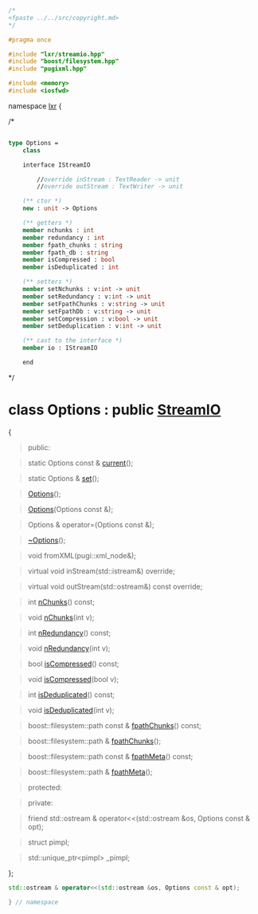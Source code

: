 ```cpp

/*
<fpaste ../../src/copyright.md>
*/

#pragma once

#include "lxr/streamio.hpp"
#include "boost/filesystem.hpp"
#include "pugixml.hpp"

#include <memory>
#include <iosfwd>

````

namespace [lxr](namespace.list) {

/*

```fsharp

type Options =
    class

    interface IStreamIO

        //override inStream : TextReader -> unit
        //override outStream : TextWriter -> unit

    (** ctor *)
    new : unit -> Options

    (** getters *)
    member nchunks : int
    member redundancy : int
    member fpath_chunks : string
    member fpath_db : string
    member isCompressed : bool
    member isDeduplicated : int

    (** setters *)
    member setNchunks : v:int -> unit
    member setRedundancy : v:int -> unit
    member setFpathChunks : v:string -> unit
    member setFpathDb : v:string -> unit
    member setCompression : v:bool -> unit
    member setDeduplication : v:int -> unit

    (** cast to the interface *)
    member io : IStreamIO

    end
```

*/

# class Options : public [StreamIO](streamio.hpp.md)

{

>public:

>static Options const & [current](options_functions.cpp.md)();

>static Options & [set](options_functions.cpp.md)();

>[Options](options_ctor.cpp.md)();

>[Options](options_ctor.cpp.md)(Options const &);

>Options & operator=(Options const &);

>[~Options](options_ctor.cpp.md)();

>void fromXML(pugi::xml_node&);

>virtual void inStream(std::istream&) override;

>virtual void outStream(std::ostream&) const override;

>int [nChunks](options_functions.cpp.md)() const;

>void [nChunks](options_functions.cpp.md)(int v);

>int [nRedundancy](options_functions.cpp.md)() const;

>void [nRedundancy](options_functions.cpp.md)(int v);

>bool [isCompressed](options_functions.cpp.md)() const;

>void [isCompressed](options_functions.cpp.md)(bool v);

>int [isDeduplicated](options_functions.cpp.md)() const;

>void [isDeduplicated](options_functions.cpp.md)(int v);

>boost::filesystem::path const & [fpathChunks](options_functions.cpp.md)() const;

>boost::filesystem::path & [fpathChunks](options_functions.cpp.md)();

>boost::filesystem::path const & [fpathMeta](options_functions.cpp.md)() const;

>boost::filesystem::path & [fpathMeta](options_functions.cpp.md)();

>protected:

>private:

>friend std::ostream & operator<<(std::ostream &os, Options const & opt);

>struct pimpl;

>std::unique_ptr&lt;pimpl&gt; _pimpl;

};

```cpp
std::ostream & operator<<(std::ostream &os, Options const & opt);

} // namespace
```
